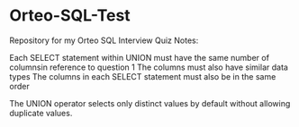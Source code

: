 # Orteo-SQL-Test
Repository for my Orteo SQL Interview Quiz
Notes:  

Each SELECT statement within UNION must have the same number of columnsin reference to question 1
The columns must also have similar data types
The columns in each SELECT statement must also be in the same order

The UNION operator selects only distinct values by default without allowing duplicate values.  
